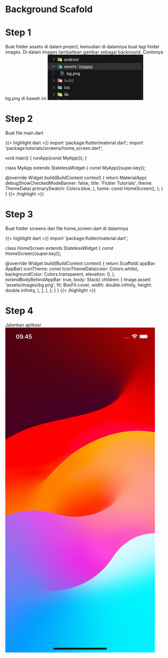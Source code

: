 # Background Scafold


# Step 1

Buat folder assets di dalam project, kemudian di dalamnya buat lagi folder images. Di dalam images tambahkan gambar sebagai backround. Contonya bg.png di bawah ini
![struktur-folder-assets-images.png](struktur-folder-assets-images.png "Struktur Folder")

# Step 2

Buat file main.dart

{{< highlight dart >}}
import 'package:flutter/material.dart';
import 'package:tutorials/screens/home_screen.dart';

void main() {
  runApp(const MyApp());
}

class MyApp extends StatelessWidget {
  const MyApp({super.key});

  @override
  Widget build(BuildContext context) {
    return MaterialApp(
      debugShowCheckedModeBanner: false,
      title: 'Flutter Tutorials',
      theme: ThemeData(
        primarySwatch: Colors.blue,
      ),
      home: const HomeScreen(),
    );
  }
}
{{< /highlight >}}

# Step 3

Buat folder screens dan file home_screen.dart di dalamnya

{{< highlight dart >}}
import 'package:flutter/material.dart';

class HomeScreen extends StatelessWidget {
  const HomeScreen({super.key});

  @override
  Widget build(BuildContext context) {
    return Scaffold(
      appBar: AppBar(
        iconTheme: const IconThemeData(color: Colors.white),
        backgroundColor: Colors.transparent,
        elevation: 0,
      ),
      extendBodyBehindAppBar: true,
      body: Stack(
        children: [
          Image.asset(
            'assets/images/bg.png',
            fit: BoxFit.cover,
            width: double.infinity,
            height: double.infinity,
          ),
        ],
      ),
    );
  }
}
{{< /highlight >}}

# Step 4

Jalankan aplikasi
![background-images-result](background-images-result.png "Hasil")
